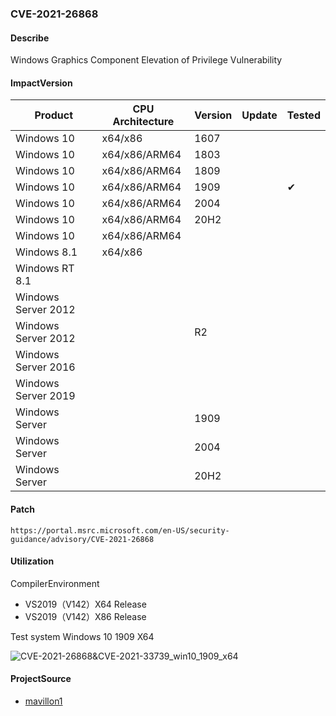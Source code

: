 ### CVE-2021-26868

#### Describe

Windows Graphics Component Elevation of Privilege Vulnerability
 

#### ImpactVersion

| Product             | CPU Architecture | Version | Update | Tested             |
| ------------------- | ---------------- | ------- | ------ | ------------------ |
| Windows 10          | x64/x86          | 1607    |        |                    |
| Windows 10          | x64/x86/ARM64 | 1803 |        |                    |
| Windows 10 | x64/x86/ARM64 | 1809 | | |
| Windows 10 | x64/x86/ARM64 | 1909 | | &#10004; |
| Windows 10 | x64/x86/ARM64 | 2004 | | |
| Windows 10 | x64/x86/ARM64 | 20H2 | | |
| Windows 10 | x64/x86/ARM64 |  | | |
| Windows 8.1         | x64/x86          |         |        |                    |
| Windows RT 8.1      |                  |         |        |                    |
| Windows Server 2012 |                  |         |        |                    |
| Windows Server 2012 |                  | R2      |        |                    |
| Windows Server 2016 |                  |         |        |                    |
| Windows Server 2019 | | | | |
| Windows Server | | 1909 | | |
| Windows Server | | 2004 | | |
| Windows Server | | 20H2 | | |

#### Patch

```
https://portal.msrc.microsoft.com/en-US/security-guidance/advisory/CVE-2021-26868
```

#### Utilization

CompilerEnvironment

- VS2019（V142）X64 Release
- VS2019（V142）X86 Release

Test system Windows 10 1909 X64

![CVE-2021-26868&CVE-2021-33739_win10_1909_x64](https://raw.github.com/Ascotbe/Image/master/Kernelhub/CVE-2021-26868&CVE-2021-33739_win10_1909_x64.gif)

#### ProjectSource

- [mavillon1](https://github.com/mavillon1/CVE-2021-33739-POC)